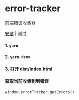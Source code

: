 # error-tracker
前端错误收集器

[安装](./README.md) | 测试
#### 1. `yarn`
#### 2. `yarn demo`
#### 3. 打开 dist/index.html
#### 获取当前收集到到错误
`window.errorTracker.getErrors()`

